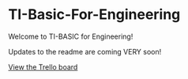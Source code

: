 # TI-Basic-For-Engineering
Welcome to TI-BASIC for Engineering! 

Updates to the readme are coming VERY soon!

[View the Trello board](https://trello.com/b/A7M2hqHN)

